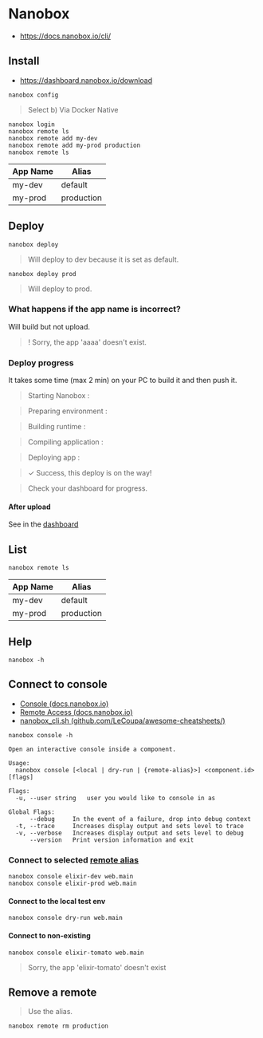 # Nanobox

* https://docs.nanobox.io/cli/

## Install

* https://dashboard.nanobox.io/download

```shell
nanobox config
```
> Select b) Via Docker Native

```shell
nanobox login
nanobox remote ls
nanobox remote add my-dev
nanobox remote add my-prod production
nanobox remote ls
```

App Name     | Alias
----------|--------------
my-dev   | default
my-prod  | production


## Deploy

```shel
nanobox deploy
```
> Will deploy to dev because it is set as default.

```shell
nanobox deploy prod
```
> Will deploy to prod.

### What happens if the app name is incorrect?

Will build but not upload.

> ! Sorry, the app 'aaaa' doesn't exist.

### Deploy progress

It takes some time (max 2 min) on your PC to build it and then push it.

> Starting Nanobox :

> Preparing environment :

> Building runtime :

> Compiling application :

> Deploying app :

> ✓ Success, this deploy is on the way!

>  Check your dashboard for progress.

#### After upload

See in the [dashboard](https://dashboard.nanobox.io/apps/)

## List

```shell
nanobox remote ls
```

App Name     | Alias
----------|--------------
my-dev   | default
my-prod  | production

## Help

```shell
nanobox -h
```

## Connect to console

* [Console  (docs.nanobox.io)](https://docs.nanobox.io/cli/console/)
* [Remote Access (docs.nanobox.io)](https://docs.nanobox.io/live-app-management/remote-access/)
* [nanobox_cli.sh (github.com/LeCoupa/awesome-cheatsheets/)](https://gist.github.com/LeCoupa/d5c1e0ffa43a171e64429a658a8ad52f)

```shell
nanobox console -h
```

```
Open an interactive console inside a component.

Usage:
  nanobox console [<local | dry-run | {remote-alias}>] <component.id> [flags]

Flags:
  -u, --user string   user you would like to console in as

Global Flags:
      --debug     In the event of a failure, drop into debug context
  -t, --trace     Increases display output and sets level to trace
  -v, --verbose   Increases display output and sets level to debug
      --version   Print version information and exit
```
### Connect to selected [remote alias](#list)

```shell
nanobox console elixir-dev web.main
nanobox console elixir-prod web.main
```

#### Connect to the local test env

```shell
nanobox console dry-run web.main
```

#### Connect to non-existing

```shell
nanobox console elixir-tomato web.main
```
>  Sorry, the app 'elixir-tomato' doesn't exist

## Remove a remote

> Use the alias.

```shell
nanobox remote rm production
```

